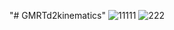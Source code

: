 "# GMRTd2kinematics" 
![11111](https://github.com/user-attachments/assets/833b2f73-428a-4eb9-bc71-74cd19e90e5d)
![222](https://github.com/user-attachments/assets/f7c411f6-b201-41ad-be6b-b4a18871f5f2)
